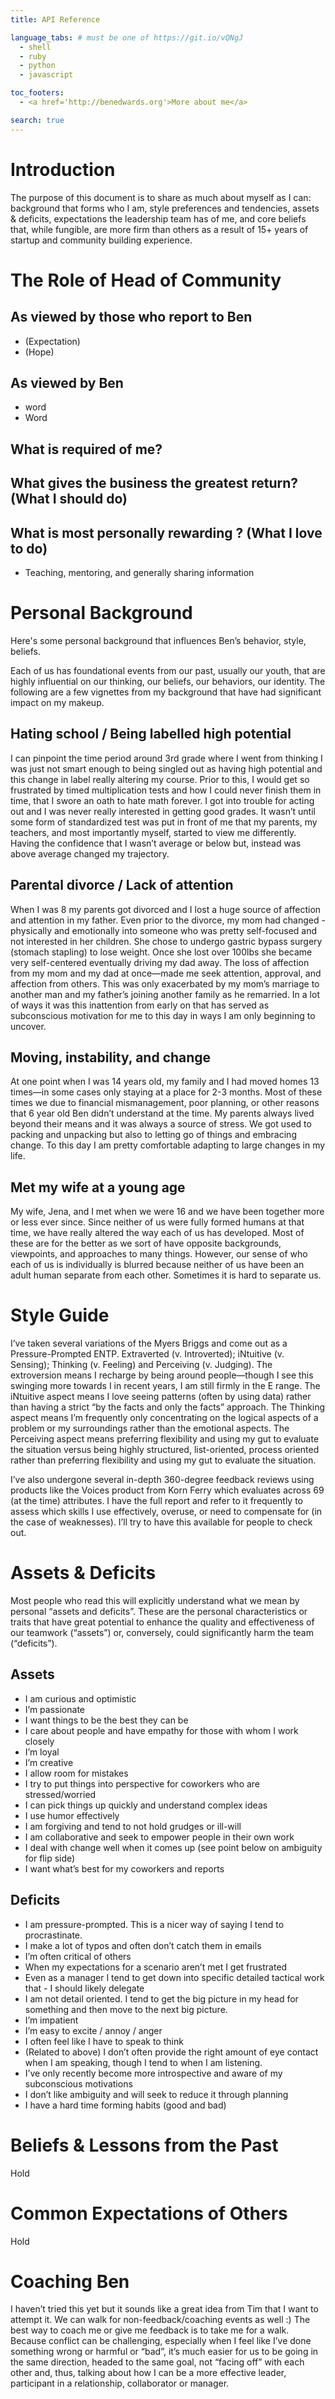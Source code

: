 ```yaml
---
title: API Reference

language_tabs: # must be one of https://git.io/vQNgJ
  - shell
  - ruby
  - python
  - javascript

toc_footers:
  - <a href='http://benedwards.org'>More about me</a>

search: true
---
```


# Introduction

The purpose of this document is to share as much about myself as I can: background that forms who I am, style preferences and tendencies, assets & deficits, expectations the leadership team has of me, and core beliefs that, while fungible, are more firm than others as a result of 15+ years of startup and community building experience.

# The Role of Head of Community

## As viewed by those who report to Ben

- (Expectation)
- (Hope)

## As viewed by Ben
- word
- Word

## What is required of me?

## What gives the business the greatest return? (What I should do)


## What is most personally rewarding ? (What I love to do)
- Teaching, mentoring, and generally sharing information

#	Personal Background

Here's some personal background that influences Ben’s behavior, style, beliefs.

Each of us has foundational events from our past, usually our youth, that are highly influential on our thinking, our beliefs, our behaviors, our identity. The following are a few vignettes from my background that have had significant impact on my makeup.

## Hating school / Being labelled high potential
I can pinpoint the time period around 3rd grade where I went from thinking I was just not smart enough to being singled out as having high potential and this change in label really altering my course. Prior to this, I would get so frustrated by timed multiplication tests and how I could never finish them in time, that I swore an oath to hate math forever. I got into trouble for acting out and I was never really interested in getting good grades. It wasn’t until some form of standardized test was put in front of me that my parents, my teachers, and most importantly myself, started to view me differently. Having the confidence that I wasn’t average or below but, instead was above average changed my trajectory.  

## Parental divorce / Lack of attention
When I was 8 my parents got divorced and I lost a huge source of affection and attention in my father. Even prior to the divorce, my mom had changed - physically and emotionally into someone who was pretty self-focused and not interested in her children. She chose to undergo gastric bypass surgery (stomach stapling) to lose weight. Once she lost over 100lbs she became very self-centered eventually driving my dad away. The loss of affection from my mom and my dad at once—made me seek attention, approval, and affection from others. This was only exacerbated by my mom’s marriage to another man and my father’s joining another family as he remarried. In a lot of ways it was this inattention from early on that has served as subconscious motivation for me to this day in ways I am only beginning to uncover.

## Moving, instability, and change
At one point when I was 14 years old, my family and I had moved homes 13 times—in some cases only staying at a place for 2-3 months. Most of these times we due to financial mismanagement, poor planning, or other reasons that 6 year old Ben didn’t understand at the time. My parents always lived beyond their means and it was always a source of stress. We got used to packing and unpacking but also to letting go of things and embracing change. To this day I am pretty comfortable adapting to large changes in my life.

## Met my wife at a young age
My wife, Jena, and I met when we were 16 and we have been together more or less ever since. Since neither of us were fully formed humans at that time, we have really altered the way each of us has developed. Most of these are for the better as we sort of have opposite backgrounds, viewpoints, and approaches to many things. However, our sense of who each of us is individually is blurred because neither of us have been an adult human separate from each other. Sometimes it is hard to separate us.

#	Style Guide

I’ve taken several variations of the Myers Briggs and come out as a Pressure-Prompted ENTP.  Extraverted (v. Introverted); iNtuitive (v. Sensing); Thinking (v. Feeling) and Perceiving (v. Judging). The extroversion means I recharge by being around people—though I see this swinging more towards I in recent years, I am still firmly in the E range.  The iNtuitive aspect means I love seeing patterns (often by using data) rather than having a strict “by the facts and only the facts” approach. The Thinking aspect means I’m frequently only concentrating on the logical aspects of a problem or my surroundings rather than the emotional aspects. The Perceiving aspect means preferring flexibility and using my gut to evaluate the situation versus being highly structured, list-oriented, process oriented rather than preferring flexibility and using my gut to evaluate the situation.

I’ve also undergone several in-depth 360-degree feedback reviews using products like the Voices product from Korn Ferry which evaluates across 69 (at the time) attributes. I have the full report and refer to it frequently to assess which skills I use effectively, overuse, or need to compensate for (in the case of weaknesses). I’ll try to have this available for people to check out.

#	Assets & Deficits

Most people who read this will explicitly understand what we mean by personal “assets and deficits”. These are the personal characteristics or traits that have great potential to enhance the quality and effectiveness of our teamwork (“assets”) or, conversely, could significantly harm the team (“deficits”).

## Assets
- I am curious and optimistic
- I’m passionate
- I want things to be the best they can be
- I care about people and have empathy for those with whom I work closely
- I’m loyal
- I’m creative
- I allow room for mistakes
- I try to put things into perspective for coworkers who are stressed/worried
- I can pick things up quickly and understand complex ideas
- I use humor effectively
- I am forgiving and tend to not hold grudges or ill-will
- I am collaborative and seek to empower people in their own work
- I deal with change well when it comes up (see point below on ambiguity for flip side)
- I want what’s best for my coworkers and reports

## Deficits
- I am pressure-prompted. This is a nicer way of saying I tend to procrastinate.
- I make a lot of typos and often don’t catch them in emails
- I’m often critical of others
- When my expectations for a scenario aren’t met I get frustrated
- Even as a manager I tend to get down into specific detailed tactical work that - I should likely delegate
- I am not detail oriented. I tend to get the big picture in my head for something and then move to the next big picture.
- I’m impatient
- I’m easy to excite / annoy / anger
- I often feel like I have to speak to think
- (Related to above) I don’t often provide the right amount of eye contact when I am speaking, though I tend to when I am listening.
- I’ve only recently become more introspective and aware of my subconscious motivations
- I don’t like ambiguity and will seek to reduce it through planning
- I have a hard time forming habits (good and bad)

#	Beliefs & Lessons from the Past

Hold

#	Common Expectations of Others

Hold

#	Coaching Ben

I haven’t tried this yet but it sounds like a great idea from Tim that I want to attempt it. We can walk for non-feedback/coaching events as well :) The best way to coach me or give me feedback is to take me for a walk.  Because conflict can be challenging, especially when I feel like I’ve done something wrong or harmful or “bad”, it’s much easier for us to be going in the same direction, headed to the same goal, not “facing off” with each other and, thus, talking about how I can be a more effective leader, participant in a relationship, collaborator or manager.
